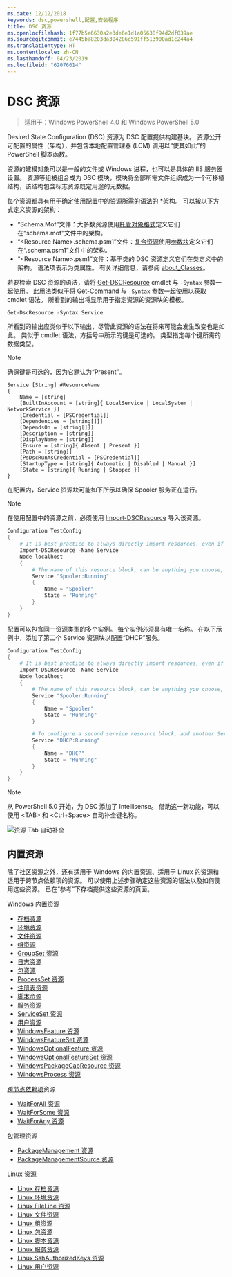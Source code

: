 ```yaml
---
ms.date: 12/12/2018
keywords: dsc,powershell,配置,安装程序
title: DSC 资源
ms.openlocfilehash: 1f77b5e6630a2e3de6e1d1a05638f94d2df039ae
ms.sourcegitcommit: e7445ba8203da304286c591ff513900ad1c244a4
ms.translationtype: HT
ms.contentlocale: zh-CN
ms.lasthandoff: 04/23/2019
ms.locfileid: "62076614"
---
```

# <a name="dsc-resources"></a>DSC 资源

>适用于：Windows PowerShell 4.0 和 Windows PowerShell 5.0

Desired State Configuration (DSC) 资源为 DSC 配置提供构建基块。 资源公开可配置的属性（架构），并包含本地配置管理器 (LCM) 调用以“使其如此”的 PowerShell 脚本函数。

资源的建模对象可以是一般的文件或 Windows 进程，也可以是具体的 IIS 服务器设置。  资源等组被组合成为 DSC 模块，模块将全部所需文件组织成为一个可移植结构，该结构包含标志资源既定用途的元数据。

每个资源都具有用于确定使用[配置](../configurations/configurations.md)中的资源所需的语法的 *架构。 可以按以下方式定义资源的架构：

- “Schema.Mof”文件：大多数资源使用[托管对象格式](/windows/desktop/wmisdk/managed-object-format--mof-)定义它们在“schema.mof”文件中的架构。
- “\<Resource Name\>.schema.psm1”文件：[复合资源](../configurations/compositeConfigs.md)使用[参数块](/powershell/module/microsoft.powershell.core/about/about_functions?view=powershell-6#functions-with-parameters)定义它们在“<ResourceName>.schema.psm1”文件中的架构。
- “\<Resource Name\>.psm1”文件：基于类的 DSC 资源定义它们在类定义中的架构。 语法项表示为类属性。 有关详细信息，请参阅 [about_Classes](/powershell/module/psdesiredstateconfiguration/about/about_classes_and_dsc)。

若要检索 DSC 资源的语法，请将 [Get-DSCResource](/powershell/module/PSDesiredStateConfiguration/Get-DscResource) cmdlet 与 `-Syntax` 参数一起使用。 此用法类似于将 [Get-Command](/powershell/module/microsoft.powershell.core/get-command) 与 `-Syntax` 参数一起使用以获取 cmdlet 语法。 所看到的输出将显示用于指定资源的资源块的模板。

```powershell
Get-DscResource -Syntax Service
```

所看到的输出应类似于以下输出，尽管此资源的语法在将来可能会发生改变也是如此。 类似于 cmdlet 语法，方括号中所示的键是可选的。 类型指定每个键所需的数据类型。

> [!NOTE]
> 确保键是可选的，因为它默认为“Present”。

```output
Service [String] #ResourceName
{
    Name = [string]
    [BuiltInAccount = [string]{ LocalService | LocalSystem | NetworkService }]
    [Credential = [PSCredential]]
    [Dependencies = [string[]]]
    [DependsOn = [string[]]]
    [Description = [string]]
    [DisplayName = [string]]
    [Ensure = [string]{ Absent | Present }]
    [Path = [string]]
    [PsDscRunAsCredential = [PSCredential]]
    [StartupType = [string]{ Automatic | Disabled | Manual }]
    [State = [string]{ Running | Stopped }]
}
```

在配置内，Service 资源块可能如下所示以确保 Spooler 服务正在运行。

> [!NOTE]
> 在使用配置中的资源之前，必须使用 [Import-DSCResource](../configurations/import-dscresource.md) 导入该资源。

```powershell
Configuration TestConfig
{
    # It is best practice to always directly import resources, even if the resource is a built-in resource.
    Import-DSCResource -Name Service
    Node localhost
    {
        # The name of this resource block, can be anything you choose, as long as it is of type [String] as indicated by the schema.
        Service "Spooler:Running"
        {
            Name = "Spooler"
            State = "Running"
        }
    }
}
```

配置可以包含同一资源类型的多个实例。 每个实例必须具有唯一名称。 在以下示例中，添加了第二个 Service 资源块以配置“DHCP”服务。

```powershell
Configuration TestConfig
{
    # It is best practice to always directly import resources, even if the resource is a built-in resource.
    Import-DSCResource -Name Service
    Node localhost
    {
        # The name of this resource block, can be anything you choose, as long as it is of type [String] as indicated by the schema.
        Service "Spooler:Running"
        {
            Name = "Spooler"
            State = "Running"
        }

        # To configure a second service resource block, add another Service resource block and use a unique name.
        Service "DHCP:Running"
        {
            Name = "DHCP"
            State = "Running"
        }
    }
}
```

> [!NOTE]
> 从 PowerShell 5.0 开始，为 DSC 添加了 Intellisense。 借助这一新功能，可以使用 \<TAB\> 和 \<Ctrl+Space\> 自动补全键名称。

![资源 Tab 自动补全](../media/resource-tabcompletion.png)

## <a name="built-in-resources"></a>内置资源

除了社区资源之外，还有适用于 Windows 的内置资源、适用于 Linux 的资源和适用于跨节点依赖项的资源。 可以使用上述步骤确定这些资源的语法以及如何使用这些资源。 已在“参考”下存档提供这些资源的页面。

Windows 内置资源

* [存档资源](../reference/resources/windows/archiveResource.md)
* [环境资源](../reference/resources/windows/environmentResource.md)
* [文件资源](../reference/resources/windows/fileResource.md)
* [组资源](../reference/resources/windows/groupResource.md)
* [GroupSet 资源](../reference/resources/windows/groupSetResource.md)
* [日志资源](../reference/resources/windows/logResource.md)
* [包资源](../reference/resources/windows/packageResource.md)
* [ProcessSet 资源](../reference/resources/windows/ProcessSetResource.md)
* [注册表资源](../reference/resources/windows/registryResource.md)
* [脚本资源](../reference/resources/windows/scriptResource.md)
* [服务资源](../reference/resources/windows/serviceResource.md)
* [ServiceSet 资源](../reference/resources/windows/serviceSetResource.md)
* [用户资源](../reference/resources/windows/userResource.md)
* [WindowsFeature 资源](../reference/resources/windows/windowsFeatureResource.md)
* [WindowsFeatureSet 资源](../reference/resources/windows/windowsFeatureSetResource.md)
* [WindowsOptionalFeature 资源](../reference/resources/windows/windowsOptionalFeatureResource.md)
* [WindowsOptionalFeatureSet 资源](../reference/resources/windows/windowsOptionalFeatureSetResource.md)
* [WindowsPackageCabResource 资源](../reference/resources/windows/windowsPackageCabResource.md)
* [WindowsProcess 资源](../reference/resources/windows/windowsProcessResource.md)

[跨节点依赖项](../configurations/crossNodeDependencies.md)资源

* [WaitForAll 资源](../reference/resources/windows/waitForAllResource.md)
* [WaitForSome 资源](../reference/resources/windows/waitForSomeResource.md)
* [WaitForAny 资源](../reference/resources/windows/waitForAnyResource.md)

包管理资源

* [PackageManagement 资源](../reference/resources/packagemanagement/PackageManagementDscResource.md)
* [PackageManagementSource 资源](../reference/resources/packagemanagement/PackageManagementSourceDscResource.md)

Linux 资源

* [Linux 存档资源](../reference/resources/linux/lnxArchiveResource.md)
* [Linux 环境资源](../reference/resources/linux/lnxEnvironmentResource.md)
* [Linux FileLine 资源](../reference/resources/linux/lnxFileLineResource.md)
* [Linux 文件资源](../reference/resources/linux/lnxFileResource.md)
* [Linux 组资源](../reference/resources/linux/lnxGroupResource.md)
* [Linux 包资源](../reference/resources/linux/lnxPackageResource.md)
* [Linux 脚本资源](../reference/resources/linux/lnxScriptResource.md)
* [Linux 服务资源](../reference/resources/linux/lnxServiceResource.md)
* [Linux SshAuthorizedKeys 资源](../reference/resources/linux/lnxSshAuthorizedKeysResource.md)
* [Linux 用户资源](../reference/resources/linux/lnxUserResource.md)
